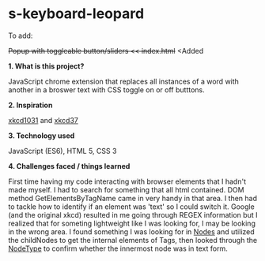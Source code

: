 # s-keyboard-leopard


To add:

~~Popup with toggleable button/sliders << index.html~~ <Added

<b>1. What is this project?</b>

JavaScript chrome extension that replaces all instances of a word with another in a broswer text with CSS toggle on or off butttons.


<b>2. Inspiration</b>

<a href="https://xkcd.com/1031/">xkcd1031</a> and <a href="https://xkcd.com/37/">xkcd37</a>


<b>3. Technology used</b>

JavaScript (ES6), HTML 5, CSS 3


<b>4. Challenges faced / things learned</b>

First time having my code interacting with browser elements that I hadn't made myself. I had to search for something that all html contained. DOM method GetElementsByTagName came in very handy in that area. I then had to tackle how to identify if an element was 'text' so I could switch it. Google (and the original xkcd) resulted in me going through REGEX information but I realized that for someting lightweight like I was looking for, I may be looking in the wrong area. I found something I was looking for in <a href="https://developer.mozilla.org/en-US/docs/Web/API/Node">Nodes</a> and utilized the childNodes to get the internal elements of Tags, then looked through the <a href="https://www.w3schools.com/jsref/prop_node_nodetype.asp">NodeType</a> to confirm whether the innermost node was in text form.
